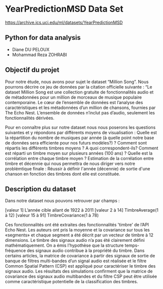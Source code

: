 # YearPredictionMSD Data Set 
https://archive.ics.uci.edu/ml/datasets/YearPredictionMSD

## Python for data analysis

* Diane DU PELOUX
* Mohammad Reza ZOHRABI

## Objectif du projet

Pour notre étude, nous avons pour sujet le dataset “Million Song”. Nous pourrons décrire ce jeu de données par la citation officielle suivante :
“Le dataset Million Song est une collection gratuite de fonctionnalités audio et de métadonnées pour un million de morceaux de musique populaire contemporaine.
Le cœur de l’ensemble de données est l’analyse des caractéristiques et les métadonnées d’un million de chansons, fournies par The Echo Nest. L’ensemble de données n’inclut pas d’audio, seulement les fonctionnalités dérivées.

Pour en connaître plus sur notre dataset nous nous poserons les questions suivantes et y répondons par différents moyens de visualisation :
  Quelle est la répartition du nombre de musiques par année (à quelle point notre base de données sera efficiente pour nos futurs modèles?) ?
  Comment sont répartis les différents timbres moyens ? A quoi correspondent-ils?
  Comment est réparti un timbre moyen sur plusieurs années (100 ans) ?
  Quelle est la corrélation entre chaque timbre moyen ?
  Estimation de la corrélation entre timbre et décennie qui nous permettra de nous diriger vers notre problémtique finale : Réussir à définir l'année (décennie) de sortie d'une     chanson en fonction des timbres dont elle est constituée.

## Description du dataset

Dans notre dataset nous pouvons retrouver par champs  :

  [valeur 1] L’année cible allant de 1922 à 2011
  [valeur 2 à 14] TimbreAverage(1 à 12)
  [valeur 15 à 91] TimbreCovariance(1 à 78)

Ces fonctionnalités ont été extraites des fonctionnalités 'timbre' de l’API Echo Nest. Les auteurs ont pris la moyenne et la covariance sur tous les «segments» et chaque segment a été décrit par un vecteur de timbre à 12 dimensions. Le timbre des signaux audio n’a pas été clairement défini mathématiquement. On a émis l’hypothèse que la structure temps-fréquence des signaux audio contribue à la propriété du timbre. Dans certains articles, la matrice de covariance à partir des signaux de sortie de banque de filtres multi-bandes d’un signal audio  est réalisée et le filtre Common Spatial Pattern (CSP) est appliqué pour caractériser le timbre des signaux audio. Les résultats des simulations confirment que la matrice de covariance des signaux audio multibandes et du filtre CSP peut être utilisée comme caractéristique potentielle de la classification des timbres.
